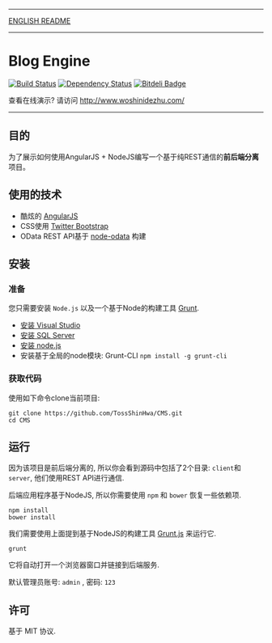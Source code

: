 ***
[ENGLISH README](https://github.com/TossShinHwa/CMS/blob/master/README.md)
***

Blog Engine
===========
[![Build Status](https://api.travis-ci.org/TossShinHwa/CMS.png)](https://api.travis-ci.org/TossShinHwa/CMS)
[![Dependency Status](https://david-dm.org/ChrisWren/grunt-nodemon.png)](https://david-dm.org/TossShinHwa/CMS)
[![Bitdeli Badge](https://d2weczhvl823v0.cloudfront.net/TossShinHwa/cms/trend.png)](https://bitdeli.com/free "Bitdeli Badge")

查看在线演示? 请访问  http://www.woshinidezhu.com/
***

## 目的

为了展示如何使用AngularJS + NodeJS编写一个基于纯REST通信的**前后端分离**项目。

## 使用的技术

* 酷炫的 [AngularJS](http://www.angularjs.org/)
* CSS使用 [Twitter Bootstrap](http://getbootstrap.com/)
* OData REST API基于 [node-odata](https://github.com/TossShinHwa/node-odata) 构建


## 安装

### 准备

您只需要安装 `Node.js` 以及一个基于Node的构建工具 [Grunt](http://gruntjs.com).
* [安装 Visual Studio](http://www.visualstudio.com/)
* [安装 SQL Server](http://www.microsoft.com/en-us/sqlserver/default.aspx/)
* [安装 node.js](http://nodejs.org/download/)
* 安装基于全局的node模块: Grunt-CLI  ```npm install -g grunt-cli```

### 获取代码

使用如下命令clone当前项目:

```
git clone https://github.com/TossShinHwa/CMS.git
cd CMS
```

## 运行

因为该项目是前后端分离的, 所以你会看到源码中包括了2个目录: `client`和`server`, 他们使用REST API进行通信.

后端应用程序基于NodeJS, 所以你需要使用 `npm` 和 `bower` 恢复一些依赖项.

```
npm install
bower install
```

我们需要使用上面提到基于NodeJS的构建工具 [Grunt.js](gruntjs.com) 来运行它.

```
grunt
```
    
它将自动打开一个浏览器窗口并链接到后端服务.

默认管理员账号: `admin` , 密码: `123`


## 许可

基于 MIT 协议.
